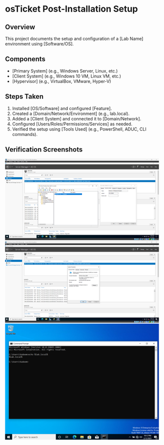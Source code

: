 # osTicket Post-Installation Setup

## Overview
This project documents the setup and configuration of a [Lab Name] environment using [Software/OS].

## Components
- [Primary System] (e.g., Windows Server, Linux, etc.)
- [Client System] (e.g., Windows 10 VM, Linux VM, etc.)
- [Hypervisor] (e.g., VirtualBox, VMware, Hyper-V)

## Steps Taken
1. Installed [OS/Software] and configured [Feature].
2. Created a [Domain/Network/Environment] (e.g., lab.local).
3. Added a [Client System] and connected it to [Domain/Network].
4. Configured [Users/Roles/Permissions/Services] as needed.
5. Verified the setup using [Tools Used] (e.g., PowerShell, ADUC, CLI commands).

## Verification Screenshots
![Users and Computers](https://github.com/deemthedream99/Active-Directory-VirtualBox-Lab/blob/main/Users%20and%20Computers.png?raw=true) 
![Computer Description](https://github.com/deemthedream99/Active-Directory-VirtualBox-Lab/blob/main/Computer%20Description.png?raw=true)
![Windows 10](https://github.com/deemthedream99/Active-Directory-VirtualBox-Lab/blob/main/Windows%2010.png?raw=true)
